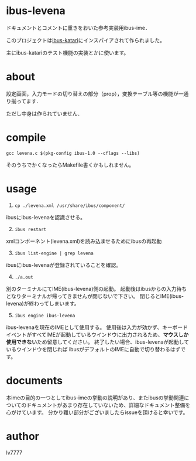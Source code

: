 # ibus-levena

ドキュメントとコメントに重きをおいた参考実装用ibus-ime．

このプロジェクトは[ibus-katari](https://github.com/WhiteHawk-taka/katari)にインスパイアされて作られました。

主にibus-katariのテスト機能の実装とかに使います。

# about

設定画面，入力モードの切り替えの部分（prop），変換テーブル等の機能が一通り揃ってます．

ただし中身は作られていません．

# compile

`gcc levena.c $(pkg-config ibus-1.0 --cflags --libs)`

そのうちでかくなったらMakefile書くかもしれません。

# usage

1. `cp ./levena.xml /usr/share/ibus/component/`

ibusにibus-levenaを認識させる。

2. `ibus restart`

xmlコンポーネント(levena.xml)を読み込ませるためにibusの再起動

3. `ibus list-engine | grep levena`

ibusにibus-levenaが登録されていることを確認。

4. `./a.out`

別のターミナルにてIME(ibus-levena)側の起動。
起動後はibusからの入力待ちとなりターミナルが帰ってきませんが閉じないで下さい。
閉じるとIME(ibus-levena)が終わってしまいます。

5. `ibus engine ibus-levena`

ibus-levenaを現在のIMEとして使用する。
使用後は入力が効かず、キーボードイベントがすべてIMEが起動しているウインドウに出力されるため、**マウスしか使用できない**ため留意してください。
終了したい場合、ibus-levenaが起動しているウインドウを閉じれば
ibusがデフォルトのIMEに自動で切り替わるはずです。

# documents

本imeの目的の一つとしてibus-imeの挙動の説明があり、またibusの挙動関連についてのドキュメントがあまり存在していないため、詳細なドキュメント整備を心がけています。
分かり難い部分がございましたらissueを頂けると幸いです。

# author

lv7777
